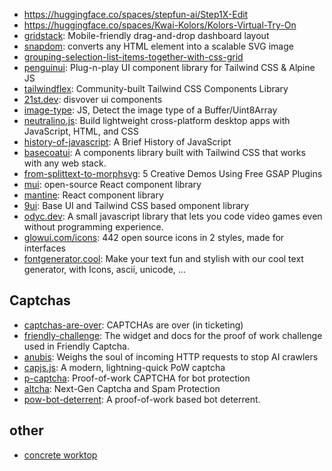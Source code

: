 
- https://huggingface.co/spaces/stepfun-ai/Step1X-Edit
- https://huggingface.co/spaces/Kwai-Kolors/Kolors-Virtual-Try-On
- [gridstack](https://github.com/gridstack/gridstack.js): Mobile-friendly drag-and-drop dashboard layout
- [snapdom](https://github.com/zumerlab/snapdom): converts any HTML element into a scalable SVG image
- [grouping-selection-list-items-together-with-css-grid](https://css-tricks.com/grouping-selection-list-items-together-with-css-grid/)
- [penguinui](https://www.penguinui.com/): Plug-n-play UI component library for Tailwind CSS & Alpine JS
- [tailwindflex](https://tailwindflex.com/): Community-built Tailwind CSS Components Library
- [21st.dev](https://21st.dev/): disvover ui components
- [image-type](https://github.com/sindresorhus/image-type): JS, Detect the image type of a Buffer/Uint8Array
- [neutralino.js](https://neutralino.js.org/): Build lightweight cross-platform desktop apps with JavaScript, HTML, and CSS
- [history-of-javascript](https://deno.com/blog/history-of-javascript): A Brief History of JavaScript
- [basecoatui](https://basecoatui.com/): A components library built with Tailwind CSS that works with any web stack.
- [from-splittext-to-morphsvg](https://tympanus.net/codrops/2025/05/14/from-splittext-to-morphsvg-5-creative-demos-using-free-gsap-plugins/): 5 Creative Demos Using Free GSAP Plugins
- [mui](https://mui.com/): open-source React component library 
- [mantine](https://mantine.dev/): React component library 
- [9ui](https://www.9ui.dev/): Base UI and Tailwind CSS based omponent library 
- [odyc.dev](https://odyc.dev/): A small javascript library that lets you code video games even without programming experience.
- [glowui.com/icons](https://www.glowui.com/icons): 442 open source icons in 2 styles, made for interfaces
- [fontgenerator.cool](https://fontgenerator.cool/): Make your text fun and stylish with our cool text generator, with Icons, ascii, unicode, ...

## Captchas 

- [captchas-are-over](https://behind.pretix.eu/2025/05/23/captchas-are-over/): CAPTCHAs are over (in ticketing)
- [friendly-challenge](https://github.com/FriendlyCaptcha/friendly-challenge): The widget and docs for the proof of work challenge used in Friendly Captcha.
- [anubis](https://github.com/TecharoHQ/anubis): Weighs the soul of incoming HTTP requests to stop AI crawlers
- [capjs.js](https://capjs.js.org/): A modern, lightning-quick PoW captcha
- [p-captcha](https://p-captcha.com/): Proof-of-work CAPTCHA for bot protection
- [altcha](https://altcha.org/): Next-Gen Captcha and Spam Protection
- [pow-bot-deterrent](https://github.com/sequentialread/pow-bot-deterrent): A proof-of-work based bot deterrent.
  
## other

- [concrete worktop](https://selbermachen.de/wohnen/moebel/kuechenplatte-sieht-aus-wie-beton-ist-es-aber-nicht)